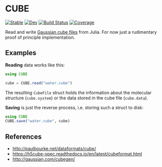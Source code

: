 # CUBE

[![Stable](https://img.shields.io/badge/docs-stable-blue.svg)](https://mfherbst.github.io/CUBE.jl/stable/)
[![Dev](https://img.shields.io/badge/docs-dev-blue.svg)](https://mfherbst.github.io/CUBE.jl/dev/)
[![Build Status](https://github.com/mfherbst/CUBE.jl/actions/workflows/CI.yml/badge.svg?branch=master)](https://github.com/mfherbst/CUBE.jl/actions/workflows/CI.yml?query=branch%3Amaster)
[![Coverage](https://codecov.io/gh/mfherbst/CUBE.jl/branch/master/graph/badge.svg)](https://codecov.io/gh/mfherbst/CUBE.jl)

Read and write [Gaussian cube files](http://paulbourke.net/dataformats/cube/) from Julia.
For now just a rudimentary proof of principle implementation.

## Examples
**Reading** data works like this:
```julia
using CUBE

cube = CUBE.read("water.cube")
```
The resulting `CubeFile` struct holds the information about the molecular
structure (`cube.system`) or the data stored in the cube file (`cube.data`).

**Saving** is just the reverse process, i.e. storing such a struct to disk:
```julia
using CUBE
CUBE.save("water.cube", cube)
```

## References
- http://paulbourke.net/dataformats/cube/
- https://h5cube-spec.readthedocs.io/en/latest/cubeformat.html
- http://gaussian.com/cubegen/
